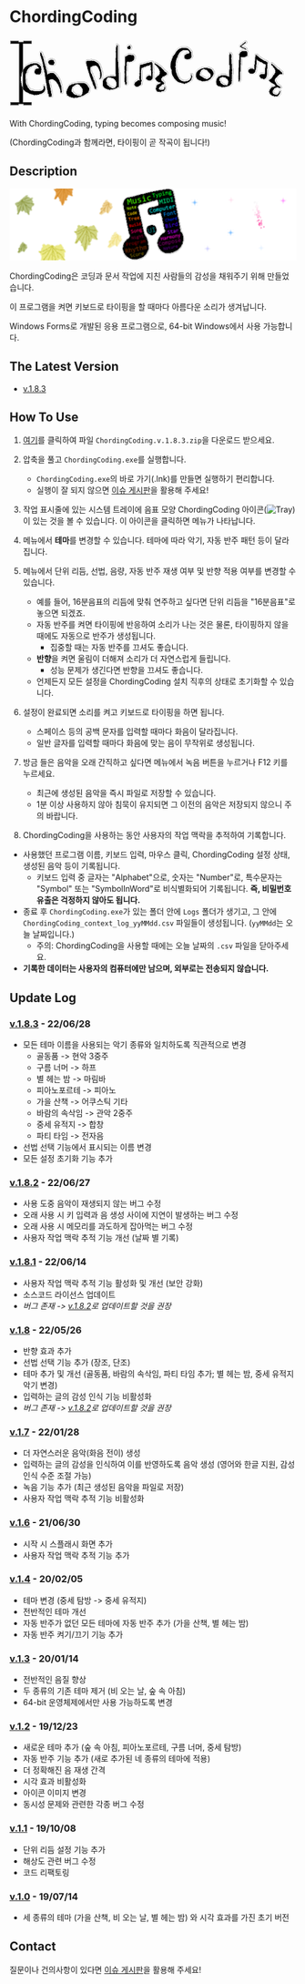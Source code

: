 # ChordingCoding
![ChordingCoding Logo](https://raw.githubusercontent.com/salt26/chordingcoding/master/ChordingCoding/Resources/Logos/Logo.gif)

With ChordingCoding, typing becomes composing music!

(ChordingCoding과 함께라면, 타이핑이 곧 작곡이 됩니다!)

## Description
![ChordingCoding](https://raw.githubusercontent.com/salt26/chordingcoding/master/ChordingCoding/Resources/Title.png)

ChordingCoding은 코딩과 문서 작업에 지친 사람들의 감성을 채워주기 위해 만들었습니다.

이 프로그램을 켜면 키보드로 타이핑을 할 때마다 아름다운 소리가 생겨납니다.

Windows Forms로 개발된 응용 프로그램으로, 64-bit Windows에서 사용 가능합니다.

## The Latest Version
* [v.1.8.3](https://github.com/salt26/chordingcoding/tree/v.1.8.3)

## How To Use
1. [여기](https://github.com/salt26/chordingcoding/releases/tag/v.1.8.3)를 클릭하여 파일 `ChordingCoding.v.1.8.3.zip`을 다운로드 받으세요.
 
2. 압축을 풀고 `ChordingCoding.exe`를 실행합니다.
   * `ChordingCoding.exe`의 바로 가기(.lnk)를 만들면 실행하기 편리합니다.
   * 실행이 잘 되지 않으면 [이슈 게시판](https://github.com/salt26/chordingcoding/issues)을 활용해 주세요!

3. 작업 표시줄에 있는 시스템 트레이에 음표 모양 ChordingCoding 아이콘(![Tray](https://raw.githubusercontent.com/salt26/chordingcoding/master/ChordingCoding/Resources/Tray.ico))이 있는 것을 볼 수 있습니다. 이 아이콘을 클릭하면 메뉴가 나타납니다.

4. 메뉴에서 **테마**를 변경할 수 있습니다. 테마에 따라 악기, 자동 반주 패턴 등이 달라집니다.

5. 메뉴에서 단위 리듬, 선법, 음량, 자동 반주 재생 여부 및 반향 적용 여부를 변경할 수 있습니다.
   * 예를 들어, 16분음표의 리듬에 맞춰 연주하고 싶다면 단위 리듬을 "16분음표"로 놓으면 되겠죠.
   * 자동 반주를 켜면 타이핑에 반응하여 소리가 나는 것은 물론, 타이핑하지 않을 때에도 자동으로 반주가 생성됩니다.
     * 집중할 때는 자동 반주를 끄셔도 좋습니다.
   * **반향**을 켜면 울림이 더해져 소리가 더 자연스럽게 들립니다.
     * 성능 문제가 생긴다면 반향을 끄셔도 좋습니다.
   * 언제든지 모든 설정을 ChordingCoding 설치 직후의 상태로 초기화할 수 있습니다.

6. 설정이 완료되면 소리를 켜고 키보드로 타이핑을 하면 됩니다.
   * 스페이스 등의 공백 문자를 입력할 때마다 화음이 달라집니다.
   * 일반 글자를 입력할 때마다 화음에 맞는 음이 무작위로 생성됩니다.

7. 방금 들은 음악을 오래 간직하고 싶다면 메뉴에서 녹음 버튼을 누르거나 F12 키를 누르세요.
   * 최근에 생성된 음악을 즉시 파일로 저장할 수 있습니다.
   * 1분 이상 사용하지 않아 침묵이 유지되면 그 이전의 음악은 저장되지 않으니 주의 바랍니다.

8.  ChordingCoding을 사용하는 동안 사용자의 작업 맥락을 추적하여 기록합니다.
   * 사용했던 프로그램 이름, 키보드 입력, 마우스 클릭, ChordingCoding 설정 상태, 생성된 음악 등이 기록됩니다.
     * 키보드 입력 중 글자는 "Alphabet"으로, 숫자는 "Number"로, 특수문자는 "Symbol" 또는 "SymbolInWord"로 비식별화되어 기록됩니다. **즉, 비밀번호 유출은 걱정하지 않아도 됩니다.**
   * 종료 후 `ChordingCoding.exe`가 있는 폴더 안에 `Logs` 폴더가 생기고, 그 안에 `ChordingCoding_context_log_yyMMdd.csv` 파일들이 생성됩니다. (`yyMMdd`는 오늘 날짜입니다.)
     * 주의: ChordingCoding을 사용할 때에는 오늘 날짜의 `.csv` 파일을 닫아주세요.
   * **기록한 데이터는 사용자의 컴퓨터에만 남으며, 외부로는 전송되지 않습니다.**

## Update Log
### [v.1.8.3](https://github.com/salt26/chordingcoding/tree/v.1.8.3) - 22/06/28
* 모든 테마 이름을 사용되는 악기 종류와 일치하도록 직관적으로 변경
  * 골동품 -> 현악 3중주
  * 구름 너머 -> 하프
  * 별 헤는 밤 -> 마림바
  * 피아노포르테 -> 피아노
  * 가을 산책 -> 어쿠스틱 기타
  * 바람의 속삭임 -> 관악 2중주
  * 중세 유적지 -> 합창
  * 파티 타임 -> 전자음
* 선법 선택 기능에서 표시되는 이름 변경
* 모든 설정 초기화 기능 추가

### [v.1.8.2](https://github.com/salt26/chordingcoding/tree/v.1.8.2) - 22/06/27
* 사용 도중 음악이 재생되지 않는 버그 수정
* 오래 사용 시 키 입력과 음 생성 사이에 지연이 발생하는 버그 수정
* 오래 사용 시 메모리를 과도하게 잡아먹는 버그 수정
* 사용자 작업 맥락 추적 기능 개선 (날짜 별 기록)

### [v.1.8.1](https://github.com/salt26/chordingcoding/tree/v.1.8.1) - 22/06/14
* 사용자 작업 맥락 추적 기능 활성화 및 개선 (보안 강화)
* 소스코드 라이선스 업데이트
* *버그 존재 -> [v.1.8.2](https://github.com/salt26/chordingcoding/tree/v.1.8.2)로 업데이트할 것을 권장*

### [v.1.8](https://github.com/salt26/chordingcoding/tree/v.1.8) - 22/05/26
* 반향 효과 추가
* 선법 선택 기능 추가 (장조, 단조)
* 테마 추가 및 개선 (골동품, 바람의 속삭임, 파티 타임 추가; 별 헤는 밤, 중세 유적지 악기 변경)
* 입력하는 글의 감성 인식 기능 비활성화
* *버그 존재 -> [v.1.8.2](https://github.com/salt26/chordingcoding/tree/v.1.8.2)로 업데이트할 것을 권장*

### [v.1.7](https://github.com/salt26/chordingcoding/tree/v.1.7) - 22/01/28
* 더 자연스러운 음악(화음 전이) 생성
* 입력하는 글의 감성을 인식하여 이를 반영하도록 음악 생성 (영어와 한글 지원, 감성 인식 수준 조절 가능)
* 녹음 기능 추가 (최근 생성된 음악을 파일로 저장)
* 사용자 작업 맥락 추적 기능 비활성화

### [v.1.6](https://github.com/salt26/chordingcoding/tree/v.1.6) - 21/06/30
* 시작 시 스플래시 화면 추가
* 사용자 작업 맥락 추적 기능 추가

### [v.1.4](https://github.com/salt26/chordingcoding/tree/v.1.4) - 20/02/05
* 테마 변경 (중세 탐방 -> 중세 유적지)
* 전반적인 테마 개선
* 자동 반주가 없던 모든 테마에 자동 반주 추가 (가을 산책, 별 헤는 밤)
* 자동 반주 켜기/끄기 기능 추가

### [v.1.3](https://github.com/salt26/chordingcoding/tree/c88de83e97e2b3d9c0b596ead8346596008a97b6) - 20/01/14
* 전반적인 음질 향상
* 두 종류의 기존 테마 제거 (비 오는 날, 숲 속 아침)
* 64-bit 운영체제에서만 사용 가능하도록 변경

### [v.1.2](https://github.com/salt26/chordingcoding/tree/d142907ad503d0a05afa29292f3c589c41f26535) - 19/12/23
* 새로운 테마 추가 (숲 속 아침, 피아노포르테, 구름 너머, 중세 탐방)
* 자동 반주 기능 추가 (새로 추가된 네 종류의 테마에 적용)
* 더 정확해진 음 재생 간격
* 시각 효과 비활성화
* 아이콘 이미지 변경
* 동시성 문제와 관련한 각종 버그 수정

### [v.1.1](https://github.com/salt26/chordingcoding/tree/e1bbfc8c63e4a041518cc3a9a29d0b716bef0e0f) - 19/10/08
* 단위 리듬 설정 기능 추가
* 해상도 관련 버그 수정
* 코드 리팩토링

### [v.1.0](https://github.com/salt26/chordingcoding/tree/bf916a4bd38ae5c2b004d9f9574b6253dc6fd225) - 19/07/14
* 세 종류의 테마 (가을 산책, 비 오는 날, 별 헤는 밤) 와 시각 효과를 가진 초기 버전

## Contact
질문이나 건의사항이 있다면 [이슈 게시판](https://github.com/salt26/chordingcoding/issues)을 활용해 주세요!
